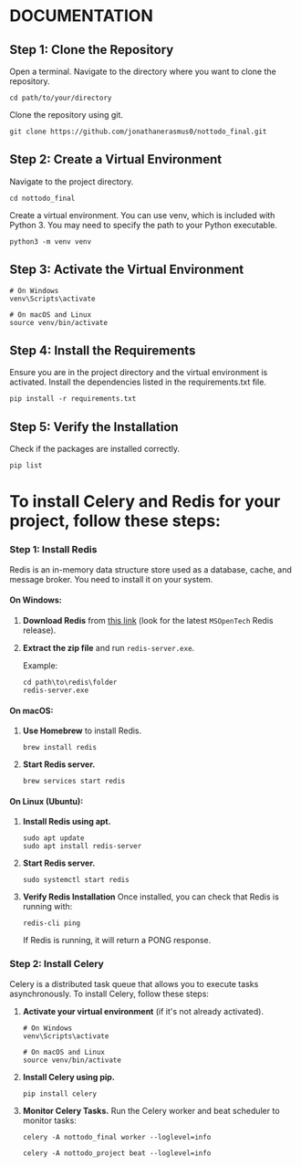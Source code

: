 # DOCUMENTATION

## Step 1: Clone the Repository
Open a terminal.
Navigate to the directory where you want to clone the repository.

```shell
cd path/to/your/directory
```

Clone the repository using git.

```shell
git clone https://github.com/jonathanerasmus0/nottodo_final.git
```

## Step 2: Create a Virtual Environment
Navigate to the project directory.

```shell
cd nottodo_final
```

Create a virtual environment. You can use venv, which is included with Python 3. You may need to specify the path to your Python executable.

```shell
python3 -m venv venv
```

## Step 3: Activate the Virtual Environment

```shell
# On Windows
venv\Scripts\activate

# On macOS and Linux
source venv/bin/activate
```

## Step 4: Install the Requirements
Ensure you are in the project directory and the virtual environment is activated.
Install the dependencies listed in the requirements.txt file.

```shell
pip install -r requirements.txt
```

## Step 5: Verify the Installation
Check if the packages are installed correctly.

```shell
pip list
```

# To install Celery and Redis for your project, follow these steps:

### Step 1: Install Redis

Redis is an in-memory data structure store used as a database, cache, and message broker. You need to install it on your system.

#### On Windows:

1. **Download Redis** from [this link](https://github.com/microsoftarchive/redis/releases) (look for the latest `MSOpenTech` Redis release).
2. **Extract the zip file** and run `redis-server.exe`.

   Example:

   ```shell
   cd path\to\redis\folder
   redis-server.exe
   ```

#### On macOS:

1. **Use Homebrew** to install Redis.
   ```shell
   brew install redis
   ```
2. **Start Redis server.**
   ```shell
   brew services start redis
   ```

#### On Linux (Ubuntu):

1. **Install Redis using apt.**
   ```shell
   sudo apt update
   sudo apt install redis-server
   ```
2. **Start Redis server.**
   ```shell
   sudo systemctl start redis
   ```
3. **Verify Redis Installation**
	Once installed, you can check that Redis is running with:
	
	```shell
	redis-cli ping
	```
	
	If Redis is running, it will return a PONG response.

 
### Step 2: Install Celery

Celery is a distributed task queue that allows you to execute tasks asynchronously. To install Celery, follow these steps:

1. **Activate your virtual environment** (if it's not already activated).
   ```shell
   # On Windows
   venv\Scripts\activate

   # On macOS and Linux
   source venv/bin/activate
   ```

2. **Install Celery using pip.**
   ```shell
   pip install celery
   ```

3. **Monitor Celery Tasks.**
	Run the Celery worker and beat scheduler to monitor tasks:

   ```shell
   celery -A nottodo_final worker --loglevel=info
   ```
   
   ```shell
   celery -A nottodo_project beat --loglevel=info
   ```
   

